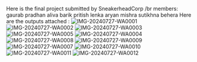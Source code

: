 Here is the final project submitted by SneakerheadCorp
/br
members: 
gaurab pradhan
aliva barik
pritish lenka
aryan mishra
sutikhna behera
Here are the outputs attached :
![IMG-20240727-WA0001](https://github.com/user-attachments/assets/eaa3f3c0-c37c-453d-bfdc-f05d1b14c064)
![IMG-20240727-WA0002](https://github.com/user-attachments/assets/372f3d68-abaf-43e2-b6ed-bc3e4fefbdc8)
![IMG-20240727-WA0003](https://github.com/user-attachments/assets/711c7431-ff13-48cc-a347-d3300fcd99e8)
![IMG-20240727-WA0005](https://github.com/user-attachments/assets/61926647-d65a-4e3c-bf65-fca46e10a228)
![IMG-20240727-WA0004](https://github.com/user-attachments/assets/3faaa1fa-2017-4ec1-8778-fe339731a134)
![IMG-20240727-WA0008](https://github.com/user-attachments/assets/44d6ae32-55cf-4afd-a281-67746a9ba1d7)
![IMG-20240727-WA0009](https://github.com/user-attachments/assets/f91aabab-a004-4f6b-a7a6-dfc43fb5e2ba)
![IMG-20240727-WA0007](https://github.com/user-attachments/assets/72cf697d-d766-4b4c-a484-e7cb619db18f)
![IMG-20240727-WA0010](https://github.com/user-attachments/assets/95b32e70-f358-4c1a-9049-b7aa3eafe4ce)
![IMG-20240727-WA0011](https://github.com/user-attachments/assets/b6753977-0a04-4f68-85ac-5eb77a9c01a3)
![IMG-20240727-WA0012](https://github.com/user-attachments/assets/6625991f-2f6b-4d95-bb6a-02548930c6e8)

